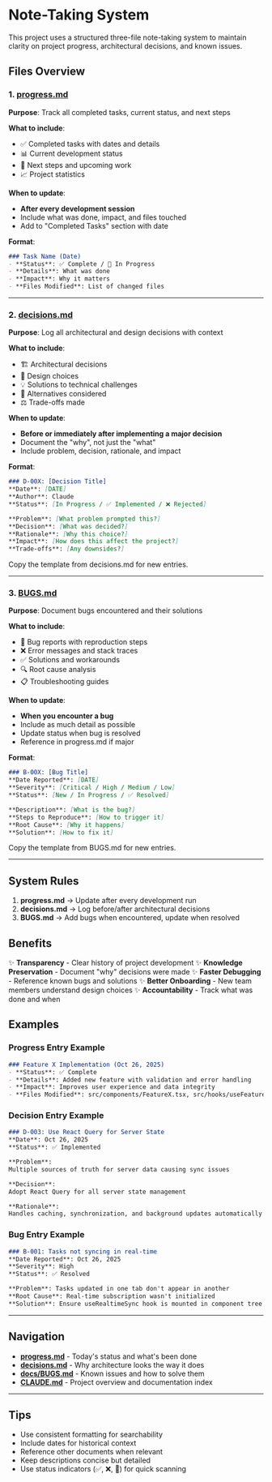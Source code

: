 # Note-Taking System

This project uses a structured three-file note-taking system to maintain clarity on project progress, architectural decisions, and known issues.

## Files Overview

### 1. [progress.md](progress.md)
**Purpose**: Track all completed tasks, current status, and next steps

**What to include**:
- ✅ Completed tasks with dates and details
- 📊 Current development status
- 🎯 Next steps and upcoming work
- 📈 Project statistics

**When to update**:
- **After every development session**
- Include what was done, impact, and files touched
- Add to "Completed Tasks" section with date

**Format**:
```markdown
### Task Name (Date)
- **Status**: ✅ Complete / 🔄 In Progress
- **Details**: What was done
- **Impact**: Why it matters
- **Files Modified**: List of changed files
```

---

### 2. [decisions.md](decisions.md)
**Purpose**: Log all architectural and design decisions with context

**What to include**:
- 🏗️ Architectural decisions
- 🎨 Design choices
- 💡 Solutions to technical challenges
- 🔄 Alternatives considered
- ⚖️ Trade-offs made

**When to update**:
- **Before or immediately after implementing a major decision**
- Document the "why", not just the "what"
- Include problem, decision, rationale, and impact

**Format**:
```markdown
### D-00X: [Decision Title]
**Date**: [DATE]
**Author**: Claude
**Status**: [In Progress / ✅ Implemented / ❌ Rejected]

**Problem**: [What problem prompted this?]
**Decision**: [What was decided?]
**Rationale**: [Why this choice?]
**Impact**: [How does this affect the project?]
**Trade-offs**: [Any downsides?]
```

Copy the template from decisions.md for new entries.

---

### 3. [BUGS.md](BUGS.md)
**Purpose**: Document bugs encountered and their solutions

**What to include**:
- 🐛 Bug reports with reproduction steps
- ❌ Error messages and stack traces
- ✅ Solutions and workarounds
- 🔍 Root cause analysis
- 📋 Troubleshooting guides

**When to update**:
- **When you encounter a bug**
- Include as much detail as possible
- Update status when bug is resolved
- Reference in progress.md if major

**Format**:
```markdown
### B-00X: [Bug Title]
**Date Reported**: [DATE]
**Severity**: [Critical / High / Medium / Low]
**Status**: [New / In Progress / ✅ Resolved]

**Description**: [What is the bug?]
**Steps to Reproduce**: [How to trigger it]
**Root Cause**: [Why it happens]
**Solution**: [How to fix it]
```

Copy the template from BUGS.md for new entries.

---

## System Rules

1. **progress.md** → Update after every development run
2. **decisions.md** → Log before/after architectural decisions
3. **BUGS.md** → Add bugs when encountered, update when resolved

## Benefits

✨ **Transparency** - Clear history of project development
✨ **Knowledge Preservation** - Document "why" decisions were made
✨ **Faster Debugging** - Reference known bugs and solutions
✨ **Better Onboarding** - New team members understand design choices
✨ **Accountability** - Track what was done and when

## Examples

### Progress Entry Example
```markdown
### Feature X Implementation (Oct 26, 2025)
- **Status**: ✅ Complete
- **Details**: Added new feature with validation and error handling
- **Impact**: Improves user experience and data integrity
- **Files Modified**: src/components/FeatureX.tsx, src/hooks/useFeatureX.ts
```

### Decision Entry Example
```markdown
### D-003: Use React Query for Server State
**Date**: Oct 26, 2025
**Status**: ✅ Implemented

**Problem**:
Multiple sources of truth for server data causing sync issues

**Decision**:
Adopt React Query for all server state management

**Rationale**:
Handles caching, synchronization, and background updates automatically
```

### Bug Entry Example
```markdown
### B-001: Tasks not syncing in real-time
**Date Reported**: Oct 26, 2025
**Severity**: High
**Status**: ✅ Resolved

**Problem**: Tasks updated in one tab don't appear in another
**Root Cause**: Real-time subscription wasn't initialized
**Solution**: Ensure useRealtimeSync hook is mounted in component tree
```

---

## Navigation

- **[progress.md](progress.md)** - Today's status and what's been done
- **[decisions.md](decisions.md)** - Why architecture looks the way it does
- **[docs/BUGS.md](docs/BUGS.md)** - Known issues and how to solve them
- **[CLAUDE.md](CLAUDE.md)** - Project overview and documentation index

---

## Tips

- Use consistent formatting for searchability
- Include dates for historical context
- Reference other documents when relevant
- Keep descriptions concise but detailed
- Use status indicators (✅, ❌, 🔄) for quick scanning
